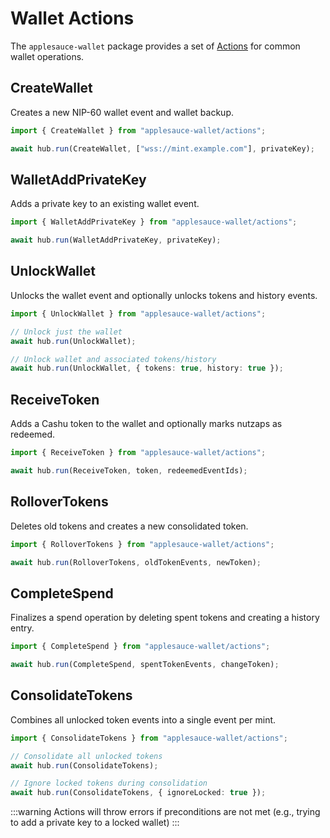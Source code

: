 # Wallet Actions

The `applesauce-wallet` package provides a set of [Actions](https://hzrd149.github.io/applesauce/typedoc/modules/applesauce-wallet.Actions.html) for common wallet operations.

## CreateWallet

Creates a new NIP-60 wallet event and wallet backup.

```typescript
import { CreateWallet } from "applesauce-wallet/actions";

await hub.run(CreateWallet, ["wss://mint.example.com"], privateKey);
```

## WalletAddPrivateKey

Adds a private key to an existing wallet event.

```typescript
import { WalletAddPrivateKey } from "applesauce-wallet/actions";

await hub.run(WalletAddPrivateKey, privateKey);
```

## UnlockWallet

Unlocks the wallet event and optionally unlocks tokens and history events.

```typescript
import { UnlockWallet } from "applesauce-wallet/actions";

// Unlock just the wallet
await hub.run(UnlockWallet);

// Unlock wallet and associated tokens/history
await hub.run(UnlockWallet, { tokens: true, history: true });
```

## ReceiveToken

Adds a Cashu token to the wallet and optionally marks nutzaps as redeemed.

```typescript
import { ReceiveToken } from "applesauce-wallet/actions";

await hub.run(ReceiveToken, token, redeemedEventIds);
```

## RolloverTokens

Deletes old tokens and creates a new consolidated token.

```typescript
import { RolloverTokens } from "applesauce-wallet/actions";

await hub.run(RolloverTokens, oldTokenEvents, newToken);
```

## CompleteSpend

Finalizes a spend operation by deleting spent tokens and creating a history entry.

```typescript
import { CompleteSpend } from "applesauce-wallet/actions";

await hub.run(CompleteSpend, spentTokenEvents, changeToken);
```

## ConsolidateTokens

Combines all unlocked token events into a single event per mint.

```typescript
import { ConsolidateTokens } from "applesauce-wallet/actions";

// Consolidate all unlocked tokens
await hub.run(ConsolidateTokens);

// Ignore locked tokens during consolidation
await hub.run(ConsolidateTokens, { ignoreLocked: true });
```

:::warning
Actions will throw errors if preconditions are not met (e.g., trying to add a private key to a locked wallet)
:::
